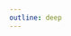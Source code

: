 ```yaml
---
outline: deep
---
```


<script setup>
location.replace(`${location.origin}/docs/quickstart.html`)
</script>
